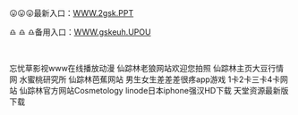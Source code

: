 <p>
	😛😛😛最新入口：<a href="http://www.baidu.com/link?url=6MA2SWnO3Raqke39an_0PUxosM6ZrUGzi1BN9tNnlPW&wd">WWW.2gsk.PPT</a> 
	<p>
		♎
♎
♎备用入口：<a href="http://www.baidu.com/link?url=6MA2SWnO3Raqke39an_0PUxosM6ZrUGzi1BN9tNnlPW&wd">WWW.gskeuh.UPOU</a> 
	</p>
	<p>
		<br />
	</p>
	<p>
		忘忧草影视www在线播放动漫
仙踪林老狼网站欢迎您拍照
仙踪林主页大豆行情网
水蜜桃研究所
仙踪林芭蕉网站
男生女生差差差很疼app游戏
1卡2卡三卡4卡网站
仙踪林官方网站Cosmetology
linode日本iphone强汉HD下载
天堂资源最新版下载
	</p>
